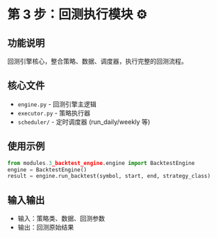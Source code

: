 # 第 3 步：回测执行模块 ⚙️

## 功能说明

回测引擎核心，整合策略、数据、调度器，执行完整的回测流程。

## 核心文件

- `engine.py` - 回测引擎主逻辑
- `executor.py` - 策略执行器
- `scheduler/` - 定时调度器 (run_daily/weekly 等)

## 使用示例

```python
from modules.3_backtest_engine.engine import BacktestEngine
engine = BacktestEngine()
result = engine.run_backtest(symbol, start, end, strategy_class)
```

## 输入输出

- 输入：策略类、数据、回测参数
- 输出：回测原始结果
